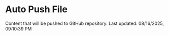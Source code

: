 # Auto Push File

Content that will be pushed to GitHub repository.
Last updated: 08/16/2025, 09:10:39 PM